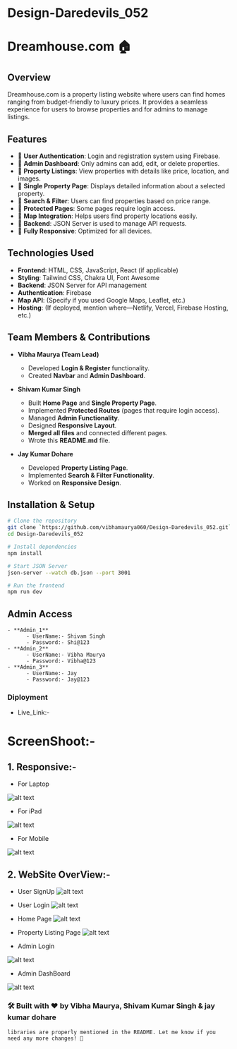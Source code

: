 ﻿# Design-Daredevils_052
# Dreamhouse.com 🏠

## Overview
Dreamhouse.com is a property listing website where users can find homes ranging from budget-friendly to luxury prices. It provides a seamless experience for users to browse properties and for admins to manage listings.

## Features
- 🔹 **User Authentication**: Login and registration system using Firebase.
- 🔹 **Admin Dashboard**: Only admins can add, edit, or delete properties.
- 🔹 **Property Listings**: View properties with details like price, location, and images.
- 🔹 **Single Property Page**: Displays detailed information about a selected property.
- 🔹 **Search & Filter**: Users can find properties based on price range.
- 🔹 **Protected Pages**: Some pages require login access.
- 🔹 **Map Integration**: Helps users find property locations easily.
- 🔹 **Backend**: JSON Server is used to manage API requests.
- 🔹 **Fully Responsive**: Optimized for all devices.

## Technologies Used
- **Frontend**: HTML, CSS, JavaScript, React (if applicable)
- **Styling**: Tailwind CSS, Chakra UI, Font Awesome
- **Backend**: JSON Server for API management
- **Authentication**: Firebase
- **Map API**: (Specify if you used Google Maps, Leaflet, etc.)
- **Hosting**: (If deployed, mention where—Netlify, Vercel, Firebase Hosting, etc.)

## Team Members & Contributions
- **Vibha Maurya (Team Lead)**
  - Developed **Login & Register** functionality.
  - Created **Navbar** and **Admin Dashboard**.

- **Shivam Kumar Singh**
  - Built **Home Page** and **Single Property Page**.
  - Implemented **Protected Routes** (pages that require login access).
  - Managed **Admin Functionality**.
  - Designed **Responsive Layout**.
  - **Merged all files** and connected different pages.
  - Wrote this **README.md** file.

- **Jay Kumar Dohare**
  - Developed **Property Listing Page**.
  - Implemented **Search & Filter Functionality**.
  - Worked on **Responsive Design**.

## Installation & Setup
```bash
# Clone the repository
git clone `https://github.com/vibhamaurya060/Design-Daredevils_052.git`
cd Design-Daredevils_052

# Install dependencies
npm install

# Start JSON Server
json-server --watch db.json --port 3001

# Run the frontend
npm run dev
```

## Admin Access

```
- **Admin_1**
      - UserName:- Shivam Singh
      - Password:- Shi@123
- **Admin_2**
      - UserName:- Vibha Maurya
      - Password:- Vibha@123
- **Admin_3**
      - UserName:- Jay
      - Password:- Jay@123

```
### Diployment

- Live_Link:- 

# ScreenShoot:- 
## 1. Responsive:-
- For Laptop
  
![alt text](image-2.png)

- For iPad
  
![alt text](image.png)

- For Mobile
  
![alt text](image-1.png)

## 2. WebSite OverView:-

- User SignUp
![alt text](image-6.png)

- User Login
![alt text](image-5.png)

- Home Page
![alt text](image-7.png)

- Property Listing Page
![alt text](image-8.png)

- Admin Login

![alt text](image-3.png)

- Admin DashBoard
  
![alt text](image-4.png)

### 🛠 Built with ❤️ by Vibha Maurya, Shivam Kumar Singh & jay kumar dohare
```
libraries are properly mentioned in the README. Let me know if you need any more changes! 🚀
```
